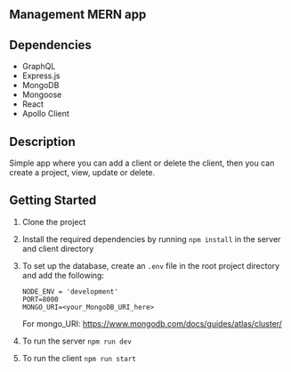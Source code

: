 ## Management MERN app

## Dependencies

- GraphQL
- Express.js
- MongoDB
- Mongoose
- React
- Apollo Client

## Description

Simple app where you can add a client or delete the client, then you can create a project, view, update or delete.

## Getting Started

1. Clone the project
2. Install the required dependencies by running `npm install` in the server and client directory
3. To set up the database, create an `.env` file in the root project directory and add the following:

   ```env
   NODE_ENV = 'development'
   PORT=8000
   MONGO_URI=<your_MongoDB_URI_here>
   ```

   For mongo_URI: https://www.mongodb.com/docs/guides/atlas/cluster/

4. To run the server `npm run dev`
5. To run the client `npm run start`
